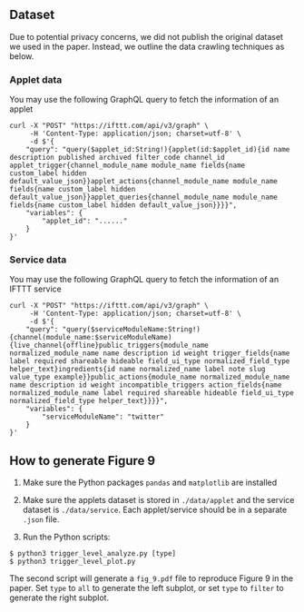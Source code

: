 ## Dataset

Due to potential privacy concerns, we did not publish the original dataset we used in the paper.
Instead, we outline the data crawling techniques as below.


### Applet data

You may use the following GraphQL query to fetch the information of an applet

```
curl -X "POST" "https://ifttt.com/api/v3/graph" \
     -H 'Content-Type: application/json; charset=utf-8' \
     -d $'{
	"query": "query($applet_id:String!){applet(id:$applet_id){id name description published archived filter_code channel_id applet_trigger{channel_module_name module_name fields{name custom_label hidden default_value_json}}applet_actions{channel_module_name module_name fields{name custom_label hidden default_value_json}}applet_queries{channel_module_name module_name fields{name custom_label hidden default_value_json}}}}",
	"variables": {
		"applet_id": "......"
	}
}'
```

### Service data


You may use the following GraphQL query to fetch the information of an IFTTT service

```
curl -X "POST" "https://ifttt.com/api/v3/graph" \
     -H 'Content-Type: application/json; charset=utf-8' \
     -d $'{
	"query": "query($serviceModuleName:String!){channel(module_name:$serviceModuleName){live_channel{offline}public_triggers{module_name normalized_module_name name description id weight trigger_fields{name label required shareable hideable field_ui_type normalized_field_type helper_text}ingredients{id name normalized_name label note slug value_type example}}public_actions{module_name normalized_module_name name description id weight incompatible_triggers action_fields{name normalized_module_name label required shareable hideable field_ui_type normalized_field_type helper_text}}}}",
	"variables": {
		"serviceModuleName": "twitter"
	}
}'
```


## How to generate Figure 9

1. Make sure the Python packages `pandas` and `matplotlib` are installed

2. Make sure the applets dataset is stored in `./data/applet`  and the service dataset is `./data/service`. Each applet/service should be in a separate `.json` file.

3. Run the Python scripts:

```
$ python3 trigger_level_analyze.py [type]
$ python3 trigger_level_plot.py
```
The second script will generate a `fig_9.pdf` file to reproduce Figure 9 in the paper. 
Set `type` to `all` to generate the left subplot, or set `type` to `filter` to generate the right subplot.